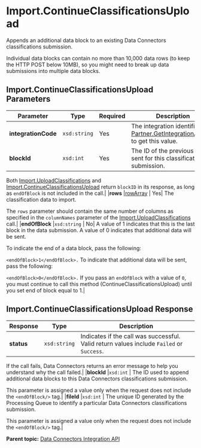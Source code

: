 # Import.ContinueClassificationsUpload

Appends an additional data block to an existing Data Connectors classifications submission.

Individual data blocks can contain no more than 10,000 data rows \(to keep the HTTP POST below 10MB\), so you might need to break up data submissions into multiple data blocks.

## Import.ContinueClassificationsUpload Parameters

|Parameter|Type|Required|Description|
|---------|----|--------|-----------|
|**integrationCode** |`xsd:string` | Yes| The integration identifier. Call [Partner.GetIntegrationAccess](r_getIntegrationAccess.md#) to get this value.|
|**blockId** |`xsd:int` | Yes| The ID of the previous block sent for this classifications submission.

 Both [Import.UploadClassifications](r_uploadClassifications.md#) and [Import.ContinueClassificationsUpload](r_continueClassificationsUpload.md#) return `blockID` in its response, as long as `endOfBlock` is not included in the call.|
|**rows** |[rowArray](../../data_types/r_datatype_rowArray.md#) | Yes| The classification data to import.

 The `rows` parameter should contain the same number of columns as specified in the `columnNames` parameter of the [Import.UploadClassifications](r_uploadClassifications.md#) call.|
|**endOfBlock** |`xsd:string` | No| A value of 1 indicates that this is the last block in the data submission. A value of 0 indicates that additional data will be sent.

 To indicate the end of a data block, pass the following:

`<endOfBlock>1</endOfBlock>.` To indicate that additional data will be sent, pass the following:

`<endOfBlock>0</endOfBlock>.` If you pass an `endOfBlock` with a value of `0`, you must continue to call this method \(ContinueClassificationsUpload\) until you set end of block equal to 1.|

## Import.ContinueClassificationsUpload Response

|Response|Type|Description|
|--------|----|-----------|
|**status** |`xsd:string` | Indicates if the call was successful. Valid return values include `Failed` or `Success`.

 If the call fails, Data Connectors returns an error message to help you understand why the call failed.|
|**blockId** |`xsd:int` | The ID used to append additional data blocks to this Data Connectors classifications submission.

 This parameter is assigned a value only when the request does not include the `<endOfBlock/>` tag.|
|**fileId** |`xsd:int` | The unique ID generated by the Processing Queue to identify a particular Data Connectors classifications submission.

 This parameter is assigned a value only when the request does not include the `<endOfBlock/>` tag.|

**Parent topic:** [Data Connectors Integration API](../../Genesis_API/integration_api/c_genesis_api_integrate.md)

